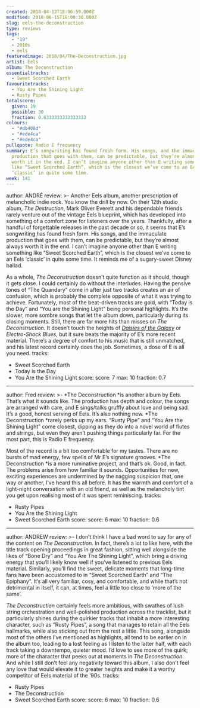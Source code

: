 ```yaml
---
created: 2018-04-12T18:00:59.000Z
modified: 2018-06-15T18:00:30.000Z
slug: eels-the-deconstruction
type: reviews
tags:
  - "19"
  - 2010s
  - eels
featuredimage: 2018/04/The-Deconstruction.jpg
artist: Eels
album: The Deconstruction
essentialtracks:
  - Sweet Scorched Earth
favouritetracks:
  - You Are the Shining Light
  - Rusty Pipes
totalscore:
  given: 19
  possible: 30
  fraction: 0.6333333333333333
colours:
  - "#db408d"
  - "#ede4ca"
  - "#ede4ca"
pullquote: Radio E frequency
summary: E’s songwriting has found fresh form. His songs, and the immaculate
  production that goes with them, can be predictable, but they’re almost always
  worth it in the end. I can’t imagine anyone other than E writing something
  like “Sweet Scorched Earth”, which is the closest we’ve come to an Eels
  ‘classic’ in quite some time.
week: 141
---
```

author: ANDRÉ
review: >-
  Another Eels album, another prescription of melancholic indie rock. You know
  the drill by now. On their 12th studio album, *The Destruction*, Mark Oliver
  Everett and his dependable friends rarely venture out of the vintage Eels
  blueprint, which has developed into something of a comfort zone for listeners
  over the years. Thankfully, after a handful of forgettable releases in the
  past decade or so, it seems that E’s songwriting has found fresh form. His
  songs, and the immaculate production that goes with them, can be predictable,
  but they’re almost always worth it in the end. I can’t imagine anyone other
  than E writing something like “Sweet Scorched Earth”, which is the closest
  we’ve come to an Eels ‘classic’ in quite some time. It reminds me of a
  sugary-sweet Disney ballad.

  As a whole, *The Deconstruction* doesn’t quite function as it should, though it gets close. I could certainly do without the interludes. Having the pensive tones of “The Quandary” come in after just two tracks creates an air of confusion, which is probably the complete opposite of what it was trying to achieve. Fortunately, most of the beat-driven tracks are gold, with “Today is the Day” and “You are the Shining Light” being personal highlights. It’s the slower, more sombre songs that let the album down, particularly during its closing moments. Still, there are far more hits than misses on *The Deconstruction*. It doesn’t touch the heights of [*Daisies of the Galaxy*](<https://audioxide.com/reviews/eels-daisies-of-the-galaxy/>) or *Electro-Shock Blues*, but it sure beats the majority of E’s more recent material. There’s a degree of comfort to his music that is still unmatched, and his latest record certainly does the job. Sometimes, a dose of E is all you need.
tracks:
  - Sweet Scorched Earth
  - ­­Today is the Day
  - ­­You Are the Shining Light
score:
  score: 7
  max: 10
  fraction: 0.7
---
author: Fred
review: >-
  *The Deconstruction *is another album by Eels. That’s what it sounds like. The
  production has depth and colour, the songs are arranged with care, and E
  sings/talks gruffly about love and being sad. It’s a good, honest serving of
  Eels. It’s also nothing new. *The Deconstruction *rarely perks up my ears.
  “Rusty Pipe” and “You Are the Shining Light” come closest, dipping as they do
  into a novel world of flutes and strings, but even they aren’t pushing things
  particularly far. For the most part, this is Radio E frequency.

  Most of the record is a bit too comfortable for my tastes. There are no bursts of mad energy, few spells of Mr E’s signature grooves. *The Deconstruction *is a more ruminative project, and that’s ok. Good, in fact. The problems arise from how familiar it sounds. Opportunities for new, exciting experiences are undermined by the nagging suspicion that, one way or another, I’ve heard this all before. It has the warmth and comfort of a light-night conversation with an old friend, as well as the melancholy tint you get upon realising most of it was spent reminiscing.
tracks:
  - Rusty Pipes
  - ­­You Are the Shining Light
  - ­­Sweet Scorched Earth
score:
  score: 6
  max: 10
  fraction: 0.6
---
author: ANDREW
review: >-
  I don’t think I have a bad word to say for any of the content on *The
  Deconstruction*. In fact, there’s a lot to like here, with the title track
  opening proceedings in great fashion, sitting well alongside the likes of
  “Bone Dry” and “You Are The Shining Light”, which bring a driving energy that
  you’ll likely know well if you’ve listened to previous Eels material.
  Similarly, you’ll find the sweet, delicate moments that long-time fans have
  been accustomed to in “Sweet Scorched Earth” and “The Epiphany”. It’s all very
  familiar, cosy, and comfortable, and while that’s not detrimental in itself,
  it can, at times, feel a little too close to ‘more of the same’.

  *The Deconstruction* certainly feels more ambitious, with swathes of lush string orchestration and well-polished production across the tracklist, but it particularly shines during the quirkier tracks that inhabit a more interesting character, such as “Rusty Pipes”, a song that manages to retain all the Eels hallmarks, while also sticking out from the rest a little. This song, alongside most of the others I’ve mentioned as highlights, all tend to be earlier on in the album too, leading to a lost feeling as I listen to the latter half, with each track taking a downtempo, quieter mood. I’d love to see more of the quirk; more of the character that peeks out at moments in *The Deconstruction*. And while I still don’t feel any negativity toward this album, I also don’t feel any love that would elevate it to greater heights and make it a worthy competitor of Eels material of the ’90s.
tracks:
  - <span lang="fr" title="French language text" xml:lang="fr">Rusty Pipes
  - ­­The Deconstruction
  - ­­Sweet Scorched Earth</span>
score:
  score: 6
  max: 10
  fraction: 0.6
